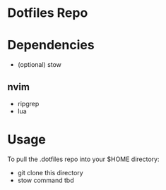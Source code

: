 # Dotfiles Repo

# Dependencies
* (optional) stow

## nvim
* ripgrep
* lua

# Usage
To pull the .dotfiles repo into your $HOME directory:
* git clone this directory
* stow command tbd
